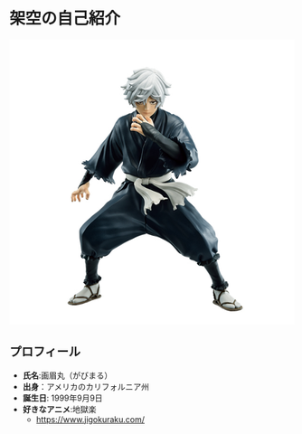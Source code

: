 # 架空の自己紹介


<img src="image.jpg">

## プロフィール
- **氏名**:画眉丸（がびまる）
- **出身**：アメリカのカリフォルニア州
- **誕生日**: 1999年9月9日
- **好きなアニメ**:地獄楽
  - https://www.jigokuraku.com/
